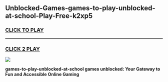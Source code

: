 
## Unblocked-Games-games-to-play-unblocked-at-school-Play-Free-k2xp5
<h3>
<a href="https://premium76.site?title=games-to-play-unblocked-at-school&ref=23A">CLICK TO PLAY</a></h3>
<hr>

<h3>
<a href="https://premium76.site?title=games-to-play-unblocked-at-school&ref=23A">CLICK 2 PLAY</a>
  
</h3>

<a href="https://premium76.site?title=games-to-play-unblocked-at-school&ref=23A"><img src="https://clearcache.store/games.png"></a>


**games-to-play-unblocked-at-school games unblocked: Your Gateway to Fun and Accessible Online Gaming**
